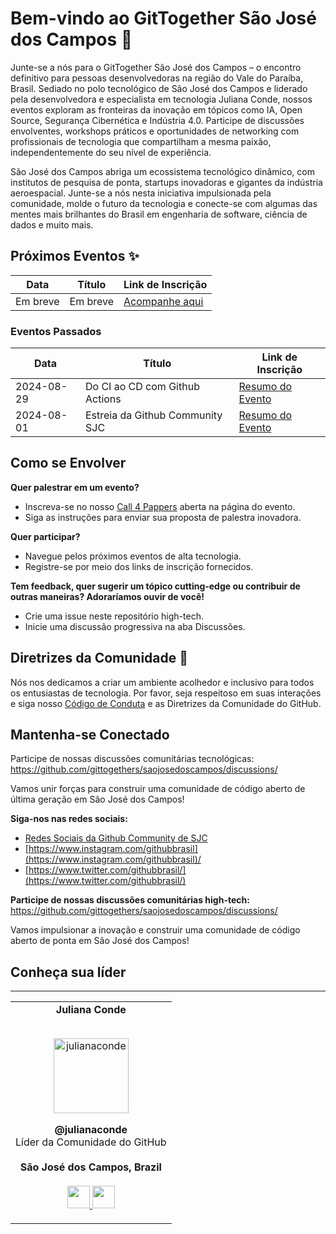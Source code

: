 # Bem-vindo ao GitTogether São José dos Campos 🚀

Junte-se a nós para o GitTogether São José dos Campos – o encontro definitivo para pessoas desenvolvedoras na região do Vale do Paraíba, Brasil. Sediado no polo tecnológico de São José dos Campos e liderado pela desenvolvedora e especialista em tecnologia Juliana Conde, nossos eventos exploram as fronteiras da inovação em tópicos como IA, Open Source, Segurança Cibernética e Indústria 4.0. Participe de discussões envolventes, workshops práticos e oportunidades de networking com profissionais de tecnologia que compartilham a mesma paixão, independentemente do seu nível de experiência.

São José dos Campos abriga um ecossistema tecnológico dinâmico, com institutos de pesquisa de ponta, startups inovadoras e gigantes da indústria aeroespacial. Junte-se a nós nesta iniciativa impulsionada pela comunidade, molde o futuro da tecnologia e conecte-se com algumas das mentes mais brilhantes do Brasil em engenharia de software, ciência de dados e muito mais.

## Próximos Eventos ✨

| Data     | Título   | Link de Inscrição                                 |
| -------- | -------- | ------------------------------------------------- |
| Em breve | Em breve | [Acompanhe aqui](www.meetup.com/gittogether-sjc/) |

### Eventos Passados

| Data       | Título                          | Link de Inscrição                                                                                                                                                  |
| ---------- | ------------------------------- | ------------------------------------------------------------------------------------------------------------------------------------------------------------------ |
| 2024-08-29 | Do CI ao CD com Github Actions  | [Resumo do Evento](https://www.meetup.com/gittogether-brasil/events/302984351/?utm_medium=referral&utm_campaign=share-btn_savedevents_share_modal&utm_source=link) |
| 2024-08-01 | Estreia da Github Community SJC | [Resumo do Evento](https://www.meetup.com/gittogether-sjc/events/301865357/?utm_medium=referral&utm_campaign=share-btn_savedevents_share_modal&utm_source=link)    |

## Como se Envolver

**Quer palestrar em um evento?**

- Inscreva-se no nosso [Call 4 Pappers](https://forms.gle/79ZHRLEFuMNt1X1C6) aberta na página do evento.
- Siga as instruções para enviar sua proposta de palestra inovadora.

**Quer participar?**

- Navegue pelos próximos eventos de alta tecnologia.
- Registre-se por meio dos links de inscrição fornecidos.

**Tem feedback, quer sugerir um tópico cutting-edge ou contribuir de outras maneiras? Adoraríamos ouvir de você!**

- Crie uma issue neste repositório high-tech.
- Inicie uma discussão progressiva na aba Discussões.

## Diretrizes da Comunidade 🤝

Nós nos dedicamos a criar um ambiente acolhedor e inclusivo para todos os entusiastas de tecnologia. Por favor, seja respeitoso em suas interações e siga nosso [Código de Conduta](https://docs.github.com/en/site-policy/github-terms/github-community-code-of-conduct) e as Diretrizes da Comunidade do GitHub.

## Mantenha-se Conectado

Participe de nossas discussões comunitárias tecnológicas: https://github.com/gittogethers/saojosedoscampos/discussions/

Vamos unir forças para construir uma comunidade de código aberto de última geração em São José dos Campos!

**Siga-nos nas redes sociais:**

- [Redes Sociais da Github Community de SJC](linktr.ee/githubcommunitysjc)
- [https://www.instagram.com/githubbrasil](https://www.instagram.com/githubbrasil)/
- [https://www.twitter.com/githubbrasil/](https://www.twitter.com/githubbrasil/)

**Participe de nossas discussões comunitárias high-tech:** https://github.com/gittogethers/saojosedoscampos/discussions/

Vamos impulsionar a inovação e construir uma comunidade de código aberto de ponta em São José dos Campos!

## Conheça sua líder

---

<table align="center">
  <tr align="center">
    <td>
      <strong>Juliana Conde</strong>
      <p align="center">
        <br>
        <a href="https://www.instagram.com/juliana_conde_tech/">
          <img src="https://avatars.githubusercontent.com/u/29529757?v=4" height="120" alt="julianaconde">  
        </a>
      </p>
      <p align="center">
        <strong>@julianaconde</strong><br>
        Líder da Comunidade do GitHub<br>
        <br><strong>São José dos Campos, Brazil</strong><br>
        <br>
        <a href="https://github.com/julianaconde">
          <img src="http://www.iconninja.com/files/241/825/211/round-collaboration-social-github-code-circle-network-icon.svg" width="36" height = "36"/>
        </a>
        <a href="https://www.linkedin.com/in/julianaconde/">
          <img src="http://www.iconninja.com/files/863/607/751/network-linkedin-social-connection-circular-circle-media-icon.svg" width="36" height="36"/>
        </a>
      </p>
    </td>
  </tr>
</table>
